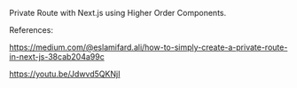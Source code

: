 Private Route with Next.js using Higher Order Components.

References:

https://medium.com/@eslamifard.ali/how-to-simply-create-a-private-route-in-next-js-38cab204a99c

https://youtu.be/Jdwvd5QKNjI
